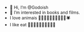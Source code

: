- 👋 Hi, I’m @Godoish
- 👀 I’m interested in books and films.
- I love animais 🐺🐍🐢🐬🐙🦀🦋🐌🐝🐞🕷
- I like eat 🍉🍊🥭🍇🍄🍟🍕🍔🥪🌮
<!---
Godoish/Godoish is a ✨ special ✨ repository because its `README.md` (this file) appears on your GitHub profile.
You can click the Preview link to take a look at your changes.
--->
